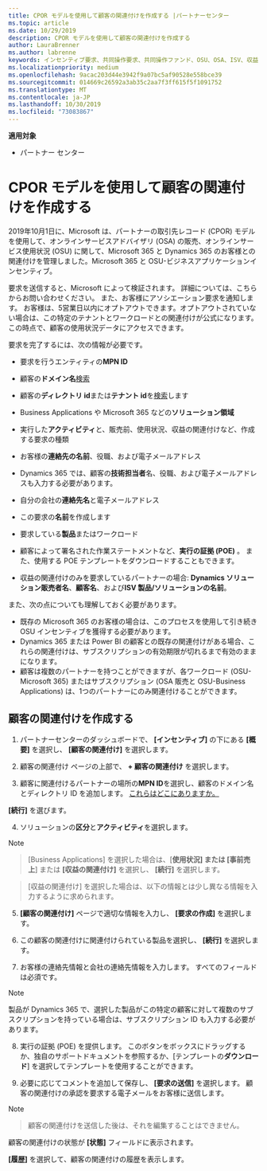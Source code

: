 ```yaml
---
title: CPOR モデルを使用して顧客の関連付けを作成する |パートナーセンター
ms.topic: article
ms.date: 10/29/2019
description: CPOR モデルを使用して顧客の関連付けを作成する
author: LauraBrenner
ms.author: labrenne
keywords: インセンティブ要求、共同操作要求、共同操作ファンド、OSU、OSA、ISV、収益関連
ms.localizationpriority: medium
ms.openlocfilehash: 9acac203d44e3942f9a07bc5af90528e558bce39
ms.sourcegitcommit: 014669c26592a3ab35c2aa7f3ff615f5f1091752
ms.translationtype: MT
ms.contentlocale: ja-JP
ms.lasthandoff: 10/30/2019
ms.locfileid: "73083867"
---
```

**適用対象**

-  パートナー センター

# <a name="create-a-customer-association-using-the-cpor-model"></a>CPOR モデルを使用して顧客の関連付けを作成する

2019年10月1日に、Microsoft は、パートナーの取引先レコード (CPOR) モデルを使用して、オンラインサービスアドバイザリ (OSA) の販売、オンラインサービス使用状況 (OSU) に関して、Microsoft 365 と Dynamics 365 のお客様との関連付けを管理しました。Microsoft 365 と OSU-ビジネスアプリケーションインセンティブ。

要求を送信すると、Microsoft によって検証されます。 詳細については、こちらからお問い合わせください。 また、お客様にアソシエーション要求を通知します。 お客様は、5営業日以内にオプトアウトできます。オプトアウトされていない場合は、この特定のテナントとワークロードとの関連付けが公式になります。 この時点で、顧客の使用状況データにアクセスできます。 

要求を完了するには、次の情報が必要です。

- 要求を行うエンティティの**MPN ID**

- 顧客の**ドメイン名**[検索](https://docs.microsoft.com/partner-center/find-customer-domain-name)

- 顧客の**ディレクトリ id**または**テナント id**を[検索](https://docs.microsoft.com/partner-center/find-customer-domain-name)します

- Business Applications や Microsoft 365 などの**ソリューション領域**

- 実行した**アクティビティ**と、販売前、使用状況、収益の関連付けなど、作成する要求の種類

- お客様の**連絡先の名前**、役職、および電子メールアドレス

- Dynamics 365 では、顧客の**技術担当者**名、役職、および電子メールアドレスも入力する必要があります。

- 自分の会社の**連絡先名**と電子メールアドレス

- この要求の**名前**を作成します

- 要求している**製品**またはワークロード

- 顧客によって署名された作業ステートメントなど、**実行の証拠 (POE)** 。 また、使用する POE テンプレートをダウンロードすることもできます。

- 収益の関連付けのみを要求しているパートナーの場合: **Dynamics ソリューション販売者名**、**顧客名**、および**ISV 製品/ソリューションの名前**。 

また、次の点についても理解しておく必要があります。
- 既存の Microsoft 365 のお客様の場合は、このプロセスを使用して引き続き OSU インセンティブを獲得する必要があります。
- Dynamics 365 または Power BI の顧客との既存の関連付けがある場合、これらの関連付けは、サブスクリプションの有効期限が切れるまで有効のままになります。
- 顧客は複数のパートナーを持つことができますが、各ワークロード (OSU-Microsoft 365) またはサブスクリプション (OSA 販売と OSU-Business Applications) は、1つのパートナーにのみ関連付けることができます。

## <a name="create-a-customer-association"></a>顧客の関連付けを作成する
1.  パートナーセンターのダッシュボードで、 **[インセンティブ]** の下にある **[概要]** を選択し、 **[顧客の関連付け]** を選択します。 

2.  顧客の関連付け ページの上部で、 **+ 顧客の関連付け** を選択します。

3.  顧客に関連付けるパートナーの場所の**MPN ID**を選択し、顧客のドメイン名とディレクトリ ID を追加します。 [これらはどこにありますか。](https://docs.microsoft.com/partner-center/find-customer-domain-name)

**[続行]** を選びます。

4.  ソリューションの**区分**と**アクティビティ**を選択します。 

>[!Note]

>[Business Applications] を選択した場合は、[**使用状況] または [事前売上**] または **[収益の関連付け]** を選択し、 **[続行]** を選択します。 

>[収益の関連付け] を選択した場合は、以下の情報とは少し異なる情報を入力するように求められます。 

5.  **[顧客の関連付け]** ページで適切な情報を入力し、 **[要求の作成]** を選択します。

6.  この顧客の関連付けに関連付けられている製品を選択し、 **[続行]** を選択します。

7.  お客様の連絡先情報と会社の連絡先情報を入力します。 すべてのフィールドは必須です。 

>[!Note]

製品が Dynamics 365 で、選択した製品がこの特定の顧客に対して複数のサブスクリプションを持っている場合は、サブスクリプション ID も入力する必要があります。

8.  実行の証拠 (POE) を提供します。 このボタンをボックスにドラッグするか、独自のサポートドキュメントを参照するか、[テンプレートの**ダウンロード**] を選択してテンプレートを使用することができます。 

9.  必要に応じてコメントを追加して保存し、 **[要求の送信]** を選択します。 顧客の関連付けの承認を要求する電子メールをお客様に送信します。 

>[!NOTE]

>顧客の関連付けを送信した後は、それを編集することはできません。 

顧客の関連付けの状態が **[状態]** フィールドに表示されます。 

**[履歴]** を選択して、顧客の関連付けの履歴を表示します。
